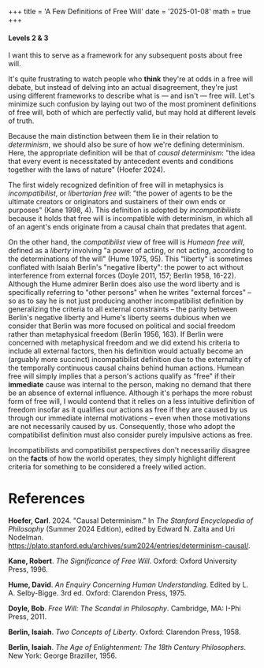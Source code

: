 +++
title = 'A Few Definitions of Free Will'
date = '2025-01-08'
math = true
+++
#### Levels 2 & 3

I want this to serve as a framework for any subsequent posts about free will. 

It's quite frustrating to watch people who **think** they're at odds in a free will debate, but instead of delving into an actual disagreement, they're just using different frameworks to describe what is &mdash; and isn't &mdash; free will. Let's minimize such confusion by laying out two of the most prominent definitions of free will, both of which are perfectly valid, but may hold at different levels of truth.

Because the main distinction between them lie in their relation to *determinism*, we should also be sure of how we're defining determinism. Here, the appropriate definition will be that of *causal determinism*: "the idea that every event is necessitated by antecedent events and conditions together with the laws of nature" (Hoefer 2024).

The first widely recognized definition of free will in metaphysics is *incompatibilist*, or *libertarian free will*: "the power of agents to be the ultimate creators or originators and sustainers of their own ends or purposes" (Kane 1998, 4). This definition is adopted by *incompatibilists* because it holds that free will is incompatible with determinism, in which all of an agent's ends originate from a causal chain that predates that agent. 

On the other hand, the *compatibilist* view of free will is *Humean free will*, defined as a *liberty* involving "a power of acting, or not acting, according to the determinations of the will" (Hume 1975, 95). This "liberty" is sometimes conflated with Isaiah Berlin's "negative liberty": the power to act without interference from external forces (Doyle 2011, 157; Berlin 1958, 16-22). Although the Hume admirer Berlin does also use the word liberty and is specifically referring to "other persons" when he writes "external forces" – so as to say he is not just producing another incompatibilist definition by generalizing the criteria to all external constraints – the parity between Berlin's negative liberty and Hume's liberty seems dubious when we consider that Berlin was more focused on political and social freedom rather than metaphysical freedom (Berlin 1956, 163). If Berlin were concerned with metaphysical freedom and we did extend his criteria to include all external factors, then his definition would actually become an (arguably more succinct) incompatibilist definition due to the externality of the temporally continuous causal chains behind human actions. Humean free will simply implies that a person's actions qualify as "free" if their **immediate** cause was internal to the person, making no demand that there be an absence of external influence. Although it's perhaps the more robust form of free will, I would contend that it relies on a less intuitive definition of freedom insofar as it qualifies our actions as free if they are caused by us through our immediate internal motivations – even when those motivations are not necessarily caused by us. Consequently, those who adopt the compatibilist definition must also consider purely impulsive actions as free.

Incompatibilists and compatibilist perspectives don't necessariliy disagree on the **facts** of how the world operates, they simply highlight different criteria for something to be considered a freely willed action.

# References
**Hoefer, Carl**. 2024. "Causal Determinism." In *The Stanford Encyclopedia of Philosophy* (Summer 2024 Edition), edited by Edward N. Zalta and Uri Nodelman. https://plato.stanford.edu/archives/sum2024/entries/determinism-causal/.

**Kane, Robert**. *The Significance of Free Will*. Oxford: Oxford University Press, 1996.

**Hume, David**. *An Enquiry Concerning Human Understanding*. Edited by L. A. Selby-Bigge. 3rd ed. Oxford: Clarendon Press, 1975.

**Doyle, Bob**. *Free Will: The Scandal in Philosophy*. Cambridge, MA: I-Phi Press, 2011.

**Berlin, Isaiah**. *Two Concepts of Liberty*. Oxford: Clarendon Press, 1958.

**Berlin, Isaiah**. *The Age of Enlightenment: The 18th Century Philosophers*. New York: George Braziller, 1956.
